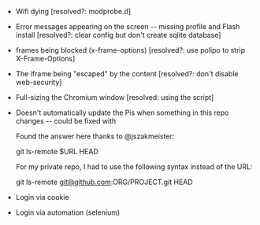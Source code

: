 * Wifi dying [resolved?: modprobe.d]
* Error messages appearing on the screen -- missing profile and Flash install
  [resolved?: clear config but don't create sqlite database]
* frames being blocked (x-frame-options) [resolved?: use polipo to strip
  X-Frame-Options]
* The iframe being "escaped" by the content [resolved?: don't disable
  web-security]
* Full-sizing the Chromium window [resolved: using the script]

* Doesn't automatically update the Pis when something in this repo changes --
  could be fixed with 

    Found the answer here thanks to @jszakmeister:

    git ls-remote $URL HEAD

    For my private repo, I had to use the following syntax instead of the URL:

    git ls-remote git@github.com:ORG/PROJECT.git HEAD

* Login via cookie
* Login via automation (selenium)
